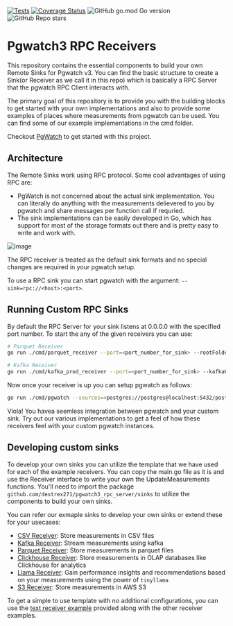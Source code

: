 [![Tests](https://github.com/destrex271/pgwatch3_rpc_server/actions/workflows/test.yml/badge.svg)](https://github.com/destrex271/pgwatch3_rpc_server/actions/workflows/test.yml)
[![Coverage Status](https://coveralls.io/repos/github/destrex271/pgwatch3_rpc_server/badge.svg?branch=main)](https://coveralls.io/github/destrex271/pgwatch3_rpc_server?branch=main)
![GitHub go.mod Go version](https://img.shields.io/github/go-mod/go-version/destrex271/pgwatch3_rpc_server)
![GitHub Repo stars](https://img.shields.io/github/stars/destrex271/pgwatch3_rpc_server)


# Pgwatch3 RPC Receivers
This repository contains the essential components to build your own Remote Sinks for Pgwatch v3. You can find the basic structure to create a Sink(or Receiver as we call it in this repo) which is basically a RPC Server that the pgwatch RPC Client interacts with.

The primary goal of this repository is to provide you with the building blocks to get started with your own implementations and also to provide some examples of places where measurements from pgwatch can be used. You can find some of our example implementations in the cmd folder.

Checkout <a href="https://github.com/cybertec-postgresql/pgwatch">PgWatch</a> to get started with this project.

## Architecture
The Remote Sinks work using RPC protocol. Some cool advantages of using RPC are:
 - PgWatch is not concerned about the actual sink implementation. You can literally do anything with the measurements delievered to you by pgwatch and share messages per function call if requried.
 - The sink implementations can be easily developed in Go, which has support for most of the storage formats out there and is pretty easy to write and work with. 


![image](https://github.com/user-attachments/assets/a759597f-6369-4716-bbd0-573281c54445)

The RPC receiver is treated as the default sink formats and no special changes are required in your pgwatch setup. 

To use a RPC sink you can start pgwatch with the argument: `--sink=rpc://<host>:<port>`.

## Running Custom RPC Sinks
By default the RPC Server for your sink listens at 0.0.0.0 with the specified port number.
To start the any of the given receivers you can use:

```bash
# Parquet Receiver
go run ./cmd/parquet_receiver --port=<port_number_for_sink> --rootFolder=<location_on_disk>

# Kafka Receiver
go run ./cmd/kafka_prod_receiver --port=<port_number_for_sink> --kafkaHost=<host_address_of_kafka> --autoadd=<true/false>
```

Now once your receiver is up you can setup pgwatch as follows:
```bash
go run ./cmd/pgwatch --sources=<postgres://postgres@localhost:5432/postgres> --sink=rpc://<ip/hostname_of_your_sink>:<port_where_recv_is_listening>
```

Viola! You havea  seemless integration between pgwatch and your custom sink. Try out our various implementations to get a feel of how these receivers feel with your custom pgwatch instances.

## Developing custom sinks

To develop your own sinks you can utilize the template that we have used for each of the example receivers. You can copy the main.go file as it is and use the Receiver interface to write your own the UpdateMeasurements functions.
You'll need to import the package `github.com/destrex271/pgwatch3_rpc_server/sinks` to utilize the components to build your own sinks.

You can refer our exmaple sinks to develop your own sinks or extend these for your usecases:

 - [CSV Receiver](/cmd/csv_receiver/README.md): Store measurements in CSV files
 - [Kafka Receiver](/cmd/kafka_prod_receiver/README.md): Stream measurements using kafka
 - [Parquet Receiver](/cmd/parquet_receiver/README.md): Store measurements in parquet files
 - [Clickhouse Receiver](/cmd/clickhouse_receiver/README.md): Store measurements in OLAP databases like Clickhouse for analytics
 - [Llama Receiver](/cmd/llama_receiver/README.md): Gain performance insights and recommendations based on your measurements using the power of `tinyllama`
 - [S3 Receiver](/cmd/s3_receiver/README.md): Store measurements in AWS S3

To get a simple to use template with no additional configurations, you can use the [text receiver example](/cmd/text_receiver/main.go) provided along with the other receiver examples.

